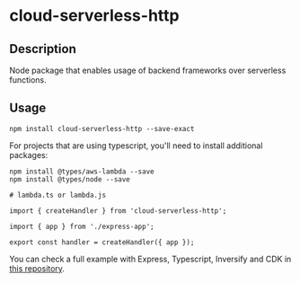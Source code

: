 # cloud-serverless-http

## Description
Node package that enables usage of backend frameworks over serverless functions.

## Usage

```shell
npm install cloud-serverless-http --save-exact
```

For projects that are using typescript, you'll need to install additional packages:
```shell
npm install @types/aws-lambda --save
npm install @types/node --save
```

```shell
# lambda.ts or lambda.js

import { createHandler } from 'cloud-serverless-http';

import { app } from './express-app';

export const handler = createHandler({ app });
```

You can check a full example with Express, Typescript, Inversify and CDK in [this repository](https://github.com/ionutmilica/cdk-serverless-example-app).
